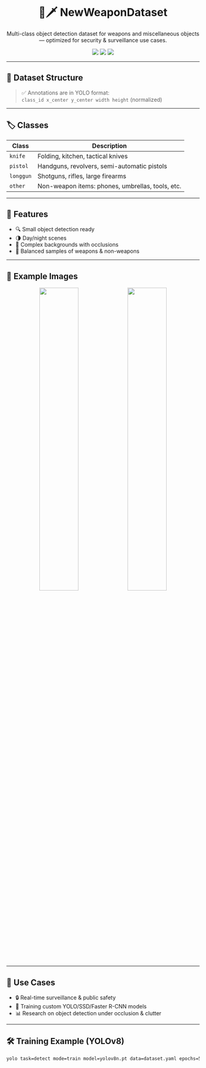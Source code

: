 <h1 align="center">🔫🗡️ NewWeaponDataset</h1>
<p align="center">
Multi-class object detection dataset for weapons and miscellaneous objects — optimized for security & surveillance use cases.
</p>

<p align="center">
  <img src="https://img.shields.io/badge/Format-YOLOv5/v8-green" />
  <img src="https://img.shields.io/badge/Classes-knife|pistol|longgun|other-blue" />
  <img src="https://img.shields.io/badge/License-MIT-lightgrey" />
</p>

---

## 📁 Dataset Structure


> ✅ Annotations are in YOLO format:  
> `class_id x_center y_center width height` (normalized)

---

## 🏷️ Classes

| Class   | Description                                       |
|---------|---------------------------------------------------|
| `knife` | Folding, kitchen, tactical knives                 |
| `pistol`| Handguns, revolvers, semi-automatic pistols       |
| `longgun` | Shotguns, rifles, large firearms                |
| `other` | Non-weapon items: phones, umbrellas, tools, etc.  |

---

## 🧠 Features

- 🔍 Small object detection ready
- 🌗 Day/night scenes
- 🧱 Complex backgrounds with occlusions
- 🎯 Balanced samples of weapons & non-weapons

---

## 📸 Example Images

<!-- Replace below with actual image links or use local images -->
<p align="center">
  <img src="sample1.jpg" width="45%" /> 
  <img src="sample2.jpg" width="45%" />
</p>

---

## 🚀 Use Cases

- 🔒 Real-time surveillance & public safety
- 🤖 Training custom YOLO/SSD/Faster R-CNN models
- 📊 Research on object detection under occlusion & clutter

---

## 🛠️ Training Example (YOLOv8)

```bash
yolo task=detect mode=train model=yolov8n.pt data=dataset.yaml epochs=50 imgsz=640
